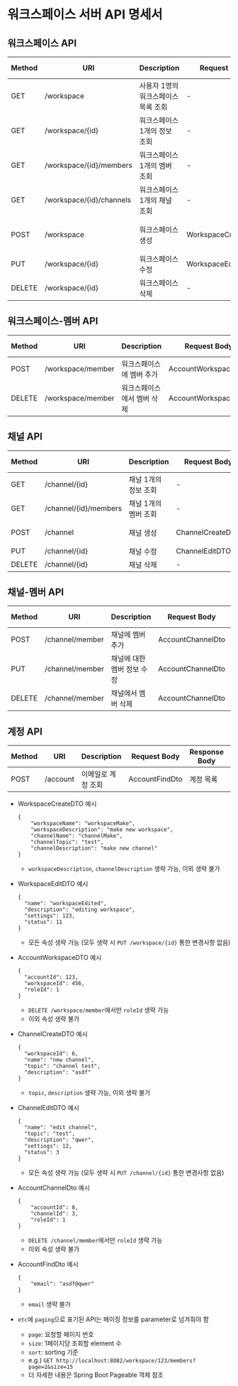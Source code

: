 # 워크스페이스 서버 API 명세서

## 워크스페이스 API
| Method | URI                      | Description          | Request Body       | Response Body      | etc    |
|--------|--------------------------|----------------------|--------------------|--------------------|--------|
| GET    | /workspace               | 사용자 1명의 워크스페이스 목록 조회 | -                  | 워크스페이스 목록          | paging |
| GET    | /workspace/{id}          | 워크스페이스 1개의 정보 조회     | -                  | 워크스페이스 1개 정보       | -      |
| GET    | /workspace/{id}/members  | 워크스페이스 1개의 멤버 조회     | -                  | 멤버 목록              | paging |
| GET    | /workspace/{id}/channels | 워크스페이스 1개의 채널 조회     | -                  | 채널 목록              | paging |
| POST   | /workspace               | 워크스페이스 생성            | WorkspaceCreateDTO | 워크스페이스, 채널 각 1개 정보 | -      |
| PUT    | /workspace/{id}          | 워크스페이스 수정            | WorkspaceEditDTO   | -                  | -      |
| DELETE | /workspace/{id}          | 워크스페이스 삭제            | -                  | -                  | -      |

## 워크스페이스-멤버 API
| Method | URI               | Description    | Request Body        | Response Body | etc |
|--------|-------------------|----------------|---------------------|---------------|-----|
| POST   | /workspace/member | 워크스페이스에 멤버 추가  | AccountWorkspaceDTO | -             | -   |
| DELETE | /workspace/member | 워크스페이스에서 멤버 삭제 | AccountWorkspaceDTO | -             | -   |

## 채널 API
| Method | URI                   | Description  | Request Body     | Response Body | etc    |
|--------|-----------------------|--------------|------------------|---------------|--------|
| GET    | /channel/{id}         | 채널 1개의 정보 조회 | -                | 채널 1개 정보      | -      |
| GET    | /channel/{id}/members | 채널 1개의 멤버 조회 | -                | 멤버 목록         | paging |
| POST   | /channel              | 채널 생성        | ChannelCreateDTO | 채널 1개 정보      | -      |
| PUT    | /channel/{id}         | 채널 수정        | ChannelEditDTO   | -             | -      |
| DELETE | /channel/{id}         | 채널 삭제        | -                | -             | -      |

## 채널-멤버 API
| Method | URI             | Description     | Request Body      | Response Body | etc |
|--------|-----------------|-----------------|-------------------|---------------|-----|
| POST   | /channel/member | 채널에 멤버 추가       | AccountChannelDto | -             | -   |
| PUT    | /channel/member | 채널에 대한 멤버 정보 수정 | AccountChannelDto | -             | -   |
| DELETE | /channel/member | 채널에서 멤버 삭제      | AccountChannelDto | -             | -   |

## 계정 API
| Method | URI      | Description | Request Body   | Response Body | etc    |
|--------|----------|-------------|----------------|---------------|--------|
| POST   | /account | 이메일로 계정 조회  | AccountFindDto | 계정 목록         | paging |


- WorkspaceCreateDTO 예시
    ```
    {
        "workspaceName": "workspaceMake",
        "workspaceDescription": "make new workspace",
        "channelName": "channelMake",
        "channelTopic": "test",
        "channelDescription": "make new channel"
    }
    ```
    - `workspaceDescription`, `channelDescription` 생략 가능, 이외 생략 불가


- WorkspaceEditDTO 예시
  ```
  {
    "name": "workspaceEdited",
    "description": "editing workspace",
    "settings": 123,
    "status": 11
  }
  ```
  - 모든 속성 생략 가능 (모두 생략 시 `PUT /workspace/{id}` 통한 변경사항 없음)


- AccountWorkspaceDTO 예시
  ```
  {
    "accountId": 123,
    "workspaceId": 456,
    "roleId": 1
  }
  ```
  - `DELETE /workspace/member`에서만 `roleId` 생략 가능
  - 이외 속성 생략 불가


- ChannelCreateDTO 예시
  ```
  {
    "workspaceId": 6,
    "name": "new channel",
    "topic": "channel test",
    "description": "asdf"
  }
  ```
  - `topic`, `description` 생략 가능, 이외 생략 불가


- ChannelEditDTO 예시
  ```
  {
    "name": "edit channel",
    "topic": "test",
    "description": "qwer",
    "settings": 12,
    "status": 3
  }
  ```
  - 모든 속성 생략 가능 (모두 생략 시 `PUT /channel/{id}` 통한 변경사항 없음)

- AccountChannelDto 예시
  ```
  {
      "accountId": 8,
      "channelId": 3,
      "roleId": 1
  }
  ```
  - `DELETE /channel/member`에서만 `roleId` 생략 가능
  - 이외 속성 생략 불가

- AccountFindDto 예시
  ```
  {
      "email": "asdf@qwer"
  }
  ```
  - `email` 생략 불가

- `etc`에 `paging`으로 표기된 API는 페이징 정보를 parameter로 넘겨줘야 함
  - `page`: 요청할 페이지 번호
  - `size`: 1페이지당 조회할 element 수
  - `sort`: sorting 기준
  - e.g.) `GET http://localhost:8082/workspace/123/members?page=2&size=15`
  - 더 자세한 내용은 Spring Boot Pageable 객체 참조
